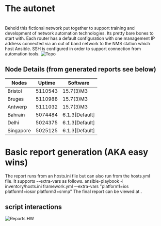 # The autonet <h1>
Behold this fictional network put together to support training and development of network automation technologies. Its pretty bare bones to start with. Each router has a default configuration with one management IP address connected via an out of band network to the NMS station which host Ansible. SSH is configured in order to support connection from automation tools.
 ![Topo](https://user-images.githubusercontent.com/17169238/65721114-56ac4e00-e0a1-11e9-94f7-63cb6f9258b7.JPG)
 
 ## Node Details (from generated reports see below)
 |Nodes|Uptime|Software|
|-----|------|--------|
|Bristol|5110543|15.7(3)M3|
|Bruges|5110988|15.7(3)M3|
|Antwerp|5111032|15.7(3)M3|
|Bahrain|5074484|6.1.3[Default]|
|Delhi|5024375|6.1.3[Default]|
|Singapore|5025125|6.1.3[Default]|

# Basic report generation (AKA easy wins) 
The report runs from an hosts.ini file but can also run from the hosts.yml file. It supports --extra-vars as follows.
ansible-playbook -i inventory/hosts.ini framework.yml --extra-vars "platform1=ios platform1=iosxr platform3=snmp"
The final report can be viewed at .
## script interactions
![Reports HW](https://user-images.githubusercontent.com/17169238/71604140-2ff62b80-2b58-11ea-8612-b84c79774ad7.PNG)
